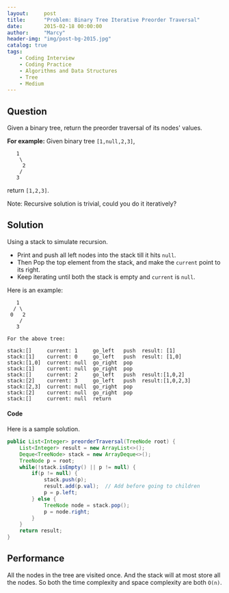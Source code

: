 ```yaml
---
layout:     post
title:      "Problem: Binary Tree Iterative Preorder Traversal"
date:       2015-02-18 00:00:00
author:     "Marcy"
header-img: "img/post-bg-2015.jpg"
catalog: true
tags:
    - Coding Interview
    - Coding Practice
    - Algorithms and Data Structures
    - Tree
    - Medium
---
```


## Question

Given a binary tree, return the preorder traversal of its nodes' values.

**For example:**
Given binary tree `[1,null,2,3]`,

```
   1
    \
     2
    /
   3
```

return `[1,2,3]`.

Note: Recursive solution is trivial, could you do it iteratively?


## Solution

Using a stack to simulate recursion.

- Print and push all left nodes into the stack till it hits `null`.
- Then Pop the top element from the stack, and make the `current` point to its right.
- Keep iterating until both the stack is empty and `current` is `null`.

Here is an example:

```
   1
  / \
 0   2
    /
   3

For the above tree:

stack:[]     current: 1     go_left   push  result: [1]
stack:[1]    current: 0     go_left   push  result: [1,0]
stack:[1,0]  current: null  go_right  pop
stack:[1]    current: null  go_right  pop
stack:[]     current: 2     go_left   push  result:[1,0,2]
stack:[2]    current: 3     go_left   push  result:[1,0,2,3]
stack:[2,3]  current: null  go_right  pop
stack:[2]    current: null  go_right  pop
stack:[]     current: null  return
```

#### Code

Here is a sample solution.

```java
public List<Integer> preorderTraversal(TreeNode root) {
    List<Integer> result = new ArrayList<>();
    Deque<TreeNode> stack = new ArrayDeque<>();
    TreeNode p = root;
    while(!stack.isEmpty() || p != null) {
        if(p != null) {
            stack.push(p);
            result.add(p.val);  // Add before going to children
            p = p.left;
        } else {
            TreeNode node = stack.pop();
            p = node.right;   
        }
    }
    return result;
}
```

## Performance

All the nodes in the tree are visited once. And the stack will at most store all the nodes. So both the time complexity and space complexity are both `O(n)`.
